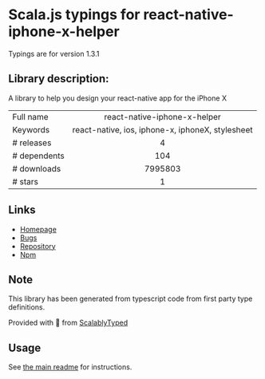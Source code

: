 
# Scala.js typings for react-native-iphone-x-helper

Typings are for version 1.3.1

## Library description:
A library to help you design your react-native app for the iPhone X

|                    |                 |
| ------------------ | :-------------: |
| Full name          | react-native-iphone-x-helper |
| Keywords           | react-native, ios, iphone-x, iphoneX, stylesheet |
| # releases         | 4 |
| # dependents       | 104 |
| # downloads        | 7995803 |
| # stars            | 1 |

## Links
- [Homepage](https://github.com/ptelad/react-native-iphone-x-helper#readme)
- [Bugs](https://github.com/ptelad/react-native-iphone-x-helper/issues)
- [Repository](https://github.com/ptelad/react-native-iphone-x-helper)
- [Npm](https://www.npmjs.com/package/react-native-iphone-x-helper)
    


## Note
This library has been generated from typescript code from first party type definitions.

Provided with :purple_heart: from [ScalablyTyped](https://github.com/oyvindberg/ScalablyTyped)

## Usage
See [the main readme](../../readme.md) for instructions.


